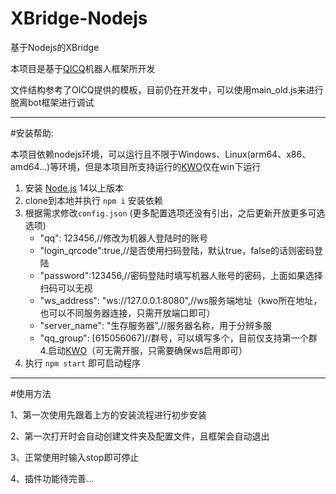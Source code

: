 # XBridge-Nodejs
基于Nodejs的XBridge

本项目是基于[QICQ](https://github.com/takayama-lily/oicq)机器人框架所开发

文件结构参考了OICQ提供的模板，目前仍在开发中，可以使用main_old.js来进行脱离bot框架进行调试

---

#安装帮助:

本项目依赖nodejs环境，可以运行且不限于Windows、Linux(arm64、x86、amd64...)等环境，但是本项目所支持运行的[KWO](https://github.com/XBridgeX/KWO/releases)仅在win下运行

1. 安装 [Node.js](https://nodejs.org/) 14以上版本  
2. clone到本地并执行 `npm i` 安装依赖
3. 根据需求修改`config.json` (更多配置选项还没有引出，之后更新开放更多可选选项)
    - "qq": 123456,//修改为机器人登陆时的账号
    - "login_qrcode":true,//是否使用扫码登陆，默认true，false的话则密码登陆
    - "password":123456,//密码登陆时填写机器人账号的密码，上面如果选择扫码可以无视
    - "ws_address": "ws://127.0.0.1:8080",//ws服务端地址（kwo所在地址，也可以不同服务器连接，只需开放端口即可）
	- "server_name": "生存服务器",//服务器名称，用于分辨多服
	- "qq_group": [615056067]//群号，可以填写多个，目前仅支持第一个群
4.启动[KWO](https://github.com/XBridgeX/KWO/releases)（可无需开服，只需要确保ws启用即可）
4. 执行 `npm start` 即可启动程序

---

#使用方法

1、第一次使用先跟着上方的安装流程进行初步安装

2、第一次打开时会自动创建文件夹及配置文件，且框架会自动退出

3、正常使用时输入stop即可停止

4、插件功能待完善...